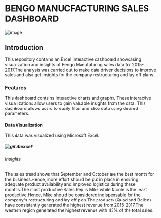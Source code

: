 
# BENGO MANUCFACTURING SALES DASHBOARD
![image](https://github.com/Adesewafunmi/Microsoft-Excel-Project/assets/138725475/6a4d6af3-8bc8-452d-aed2-8c085a256d86)


## Introduction
This repository contains an Excel interactive dashboard showcasing visualization and insights of Bengo Manufaturing sales data for 2015-2017.The analysis was carried out to make data driven decisions to improve sales and also get insights for the company restructuring and lay off plans.
### Features
This dashboard contains interactive charts and graphs.
These interactive visuallizations allow users to gain valuable insights from the data.
This dashboard allows users to easily filter and slice data using desired parameters.
#### Data Visualization

This data was visualized using Microsoft Excel.
##### ![gitubexcell](https://github.com/Adesewafunmi/Microsoft-Excel-Project/assets/138725475/bce0e508-6e16-49ca-ac24-e1de4aa974c1)


###### Insights

The sales trend shows that September and October are the best month for the business.Hence, more effort should be put in place in ensuring adequate product availability and improved logistics during these months.The most productive Sales Rep is Mike while Nicole is the least productive.Hence, Mike should be considered indispensable for the company's restructuring and lay off plan.The products (Quad and Bellen) have consistently generated the highest revenue from 2015-2017.The western region generated the highest revenue with 43% of the total sales.

